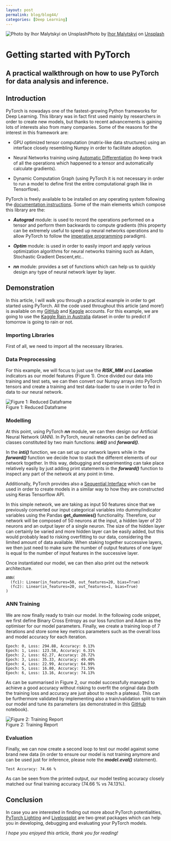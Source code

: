 ```yaml
---
layout: post
permalink: blog/blog44/
categories: [Deep Learning]
---
```


![Photo by [Ihor Malytskyi](https://unsplash.com/@ihor_malytskyi?utm_source=medium&utm_medium=referral) on [Unsplash](https://unsplash.com?utm_source=medium&utm_medium=referral)](https://cdn-images-1.medium.com/max/9386/0*Nm9G7o_5_46OYF0O)Photo by [Ihor Malytskyi](https://unsplash.com/@ihor_malytskyi?utm_source=medium&utm_medium=referral) on [Unsplash](https://unsplash.com?utm_source=medium&utm_medium=referral)

<!--end_excerpt-->

# Getting started with PyTorch

## A practical walkthrough on how to use PyTorch for data analysis and inference.

## Introduction

PyTorch is nowadays one of the fastest-growing Python frameworks for Deep Learning. This library was in fact first used mainly by researchers in order to create new models, but thanks to recent advancements is gaining lots of interests also from many companies. Some of the reasons for the interest in this framework are:

* GPU optimized tensor computation (matrix-like data structures) using an interface closely resembling Numpy in order to facilitate adoption.

* Neural Networks training using [Automatic Differentiation](https://pytorch.org/tutorials/beginner/blitz/autograd_tutorial.html#sphx-glr-beginner-blitz-autograd-tutorial-py) (to keep track of all the operations which happened to a tensor and automatically calculate gradients).

* Dynamic Computation Graph (using PyTorch it is not necessary in order to run a model to define first the entire computational graph like in Tensorflow).

PyTorch is freely available to be installed on any operating system following the [documentation instructions](https://pytorch.org/get-started/locally/). Some of the main elements which compose this library are the:

* ***Autograd*** module: is used to record the operations performed on a tensor and perform them backwards to compute gradients (this property can be extremely useful to speed up neural networks operations and to allow PyTorch to follow the [imperative programming](https://en.wikipedia.org/wiki/Imperative_programming) paradigm).

* ***Optim*** module: is used in order to easily import and apply various optimization algorithms for neural networks training such as Adam, Stochastic Gradient Descent,etc..

* ***nn*** module: provides a set of functions which can help us to quickly design any type of neural network layer by layer.

## Demonstration

In this article, I will walk you through a practical example in order to get started using PyTorch. All the code used throughout this article (and more!) is available on my [GitHub](https://github.com/pierpaolo28/Kaggle-Challenges/blob/master/rain-prediction.ipynb) and [Kaggle](https://www.kaggle.com/pierpaolo28/rain-prediction) accounts. For this example, we are going to use the [Kaggle Rain in Australia](https://www.kaggle.com/jsphyg/weather-dataset-rattle-package) dataset in order to predict if tomorrow is going to rain or not.

### Importing Libraries

First of all, we need to import all the necessary libraries.

<script src="https://gist.github.com/pierpaolo28/a9d246cc5d5d3efbbd3a0ab2c345cbba.js"></script>

### Data Preprocessing

For this example, we will focus to just use the ***RISK_MM*** and ***Location*** indicators as our model features (Figure 1). Once divided our data into training and test sets, we can then convert our Numpy arrays into PyTorch tensors and create a training and test data-loader to use in order to fed in data to our neural network.

<script src="https://gist.github.com/pierpaolo28/64a61012b6d40541fc323c351f985960.js"></script>

![Figure 1: Reduced Dataframe](https://cdn-images-1.medium.com/max/2000/1*psRLPKcWnE8A_auP96cCpw.png)<br>
Figure 1: Reduced Dataframe

### Modelling

At this point, using PyTorch ***nn*** module, we can then design our Artificial Neural Network (ANN). In PyTorch, neural networks can be defined as classes constituted by two main functions: ***__inti__()*** and ***forward()***.

In the ***__inti__()*** function, we can set up our network layers while in the ***forward()*** function we decide how to stack the different elements of our network together. In this way, debugging and experimenting can take place relatively easily by just adding print statements in the ***forward()*** function to inspect any part of the network at any point in time.

Additionally, PyTorch provides also a [Sequential Interface](https://pytorch.org/docs/stable/nn.html#sequential) which can be used in order to create models in a similar way to how they are constructed using Keras Tensorflow API.

 <script src="https://gist.github.com/pierpaolo28/8867d1f5406f5a7156085c2e43653df1.js"></script>

In this simple network, we are taking as input 50 features since that we previously converted our input categorical variables into dummy/indicator variables using the Pandas **get_dummies()** functionality. Therefore, our network will be composed of 50 neurons at the input, a hidden layer of 20 neurons and an output layer of a single neuron. The size of the hidden layer can certainly be varied and more hidden layer can be easily added, but this would probably lead to risking overfitting to our data, considering the limited amount of data available. When staking together successive layers, we then just need to make sure the number of output features of one layer is equal to the number of input features in the successive layer.

Once instantiated our model, we can then also print out the network architecture.

<script src="https://gist.github.com/pierpaolo28/2e1fd964a55ad0511b113f19b5997582.js"></script>

    ANN(
      (fc1): Linear(in_features=50, out_features=20, bias=True)
      (fc2): Linear(in_features=20, out_features=1, bias=True)
    )

### ANN Training

We are now finally ready to train our model. In the following code snippet, we first define Binary Cross Entropy as our loss function and Adam as the optimiser for our model parameters. Finally, we create a training loop of 7 iterations and store some key metrics parameters such as the overall loss and model accuracy for each iteration.

<script src="https://gist.github.com/pierpaolo28/af201c25c52575f6bc6967d7b88a969e.js"></script>

    Epoch: 0, Loss: 294.88, Accuracy: 0.13%
    Epoch: 1, Loss: 123.58, Accuracy: 6.31%
    Epoch: 2, Loss: 62.27, Accuracy: 28.72%
    Epoch: 3, Loss: 35.33, Accuracy: 49.40%
    Epoch: 4, Loss: 22.99, Accuracy: 64.99%
    Epoch: 5, Loss: 16.80, Accuracy: 71.59%
    Epoch: 6, Loss: 13.16, Accuracy: 74.13%

As can be summarised in Figure 2, our model successfully managed to achieve a good accuracy without risking to overfit the original data (both the training loss and accuracy are just about to reach a plateau). This can be furthermore validated by implementing also a train/validation split to train our model and tune its parameters (as demonstrated in this [GitHub](https://github.com/pierpaolo28/Kaggle-Challenges/blob/master/rain-prediction.ipynb) notebook).

![Figure 2: Training Report](https://cdn-images-1.medium.com/max/28800/1*xRv2fq_2q9jRWm_-r4ktbg.png)<br>
Figure 2: Training Report

### Evaluation

Finally, we can now create a second loop to test our model against some brand new data (in order to ensure our model is not training anymore and can be used just for inference, please note the ***model.eval()*** statement).

<script src="https://gist.github.com/pierpaolo28/6b9b4b2ab57578ec90cbb40d9931324c.js"></script>

    Test Accuracy: 74.66 %

As can be seen from the printed output, our model testing accuracy closely matched our final training accuracy (74.66 % vs 74.13%).

## Conclusion

In case you are interested in finding out more about PyTorch potentialities, [PyTorch Lighting](https://pytorch-lightning.readthedocs.io/en/latest/) and [Livelossplot](https://github.com/stared/livelossplot) are two great packages which can help you in developing, debugging and evaluating your PyTorch models.

*I hope you enjoyed this article, thank you for reading!*
